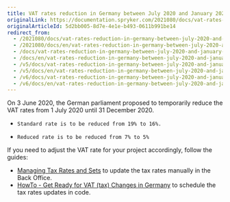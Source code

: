 ```yaml
---
title: VAT rates reduction in Germany between July 2020 and January 2021
originalLink: https://documentation.spryker.com/2021080/docs/vat-rates-reduction-in-germany-between-july-2020-and-january-2021
originalArticleId: 5d2bb005-8d7e-4e1e-b493-0611b991be14
redirect_from:
  - /2021080/docs/vat-rates-reduction-in-germany-between-july-2020-and-january-2021
  - /2021080/docs/en/vat-rates-reduction-in-germany-between-july-2020-and-january-2021
  - /docs/vat-rates-reduction-in-germany-between-july-2020-and-january-2021
  - /docs/en/vat-rates-reduction-in-germany-between-july-2020-and-january-2021
  - /v5/docs/vat-rates-reduction-in-germany-between-july-2020-and-january-2021
  - /v5/docs/en/vat-rates-reduction-in-germany-between-july-2020-and-january-2021
  - /v6/docs/vat-rates-reduction-in-germany-between-july-2020-and-january-2021
  - /v6/docs/en/vat-rates-reduction-in-germany-between-july-2020-and-january-2021
---
```


On 3 June 2020, the German parliament proposed to temporarily reduce the VAT rates from 1 July 2020 until 31 December 2020.

*     Standard rate is to be reduced from 19% to 16%.
*     Reduced rate is to be reduced from 7% to 5%

If you need to adjust the VAT rate for your project accordingly, follow the guides:

* [Managing Tax Rates and Sets](docs/scos/user/back-office-user-guides/{{site.version}}/administration/tax-rates/managing-tax-rates.html) to update the tax rates manually in the Back Office.
* [HowTo - Get Ready for VAT (tax) Changes in Germany](/docs/scos/dev/tutorials-and-howtos/howtos/howto-get-ready-for-vat-tax-changes-in-germany.html) to schedule the tax rates updates in code.
